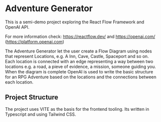 # Adventure Generator

This is a semi-demo project exploring the React Flow Framework and OpenAI API.

For more information check: https://reactflow.dev/ and https://openai.com/ (https://platform.openai.com)

The Adventure Generator let the user create a Flow Diagram using nodes that represent Locations, e.g. A Inn, Cave, Castle, Spaceport and so on. Each location is connected with an edge representing a way between two locations e.g. a road, a pieve of evidence, a mission, someone guiding you. When the diagram is complete OpenAI is used to write the basic structure for an RPG Adventure based on the locations and the connections between each location.

## Project Structure

The project uses VITE as the basis for the frontend tooling. Its written in Typescript and using Tailwind CSS.
